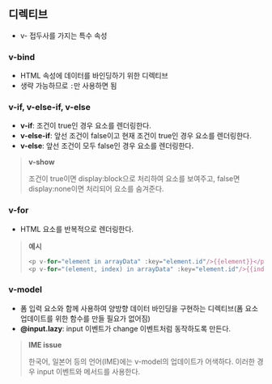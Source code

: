 ## 디렉티브

- v- 접두사를 가지는 특수 속성

### v-bind

- HTML 속성에 데이터를 바인딩하기 위한 디렉티브
- 생략 가능하므로 `:`만 사용하면 됨

### v-if, v-else-if, v-else

- **v-if**: 조건이 true인 경우 요소를 렌더링한다.
- **v-else-if**: 앞선 조건이 false이고 현재 조건이 true인 경우 요소를 렌더링한다.
- **v-else**: 앞선 조건이 모두 false인 경우 요소를 렌더링한다.

> **v-show**
>
> 조건이 true이면 display:block으로 처리하여 요소를 보여주고, false면 display:none이면 처리되어 요소를 숨겨준다.

### v-for

- HTML 요소를 반복적으로 렌더링한다.

> **예시**
>
> ```js
> <p v-for="element in arrayData" :key="element.id"/>{{element}}</p>
> <p v-for="(element, index) in arrayData" :key="element.id"/>{{index}}:{{element}}</p>
> ```

### v-model

- 폼 입력 요소와 함께 사용하여 양방향 데이터 바인딩을 구현하는 디렉티브(폼 요소 업데이트를 위한 함수를 만들 필요가 없어짐)
- **@input.lazy**: input 이벤트가 change 이벤트처럼 동작하도록 만든다.

> **IME issue**
>
> 한국어, 일본어 등의 언어(IME)에는 v-model의 업데이트가 어색하다. 이러한 경우 input 이벤트와 메서드를 사용한다.
